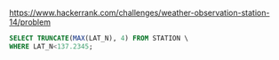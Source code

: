 https://www.hackerrank.com/challenges/weather-observation-station-14/problem

```sql
SELECT TRUNCATE(MAX(LAT_N), 4) FROM STATION \
WHERE LAT_N<137.2345;
```
